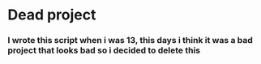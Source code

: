 # Dead project
### I wrote this script when i was 13, this days i think it was a bad project that looks bad so i decided to delete this
